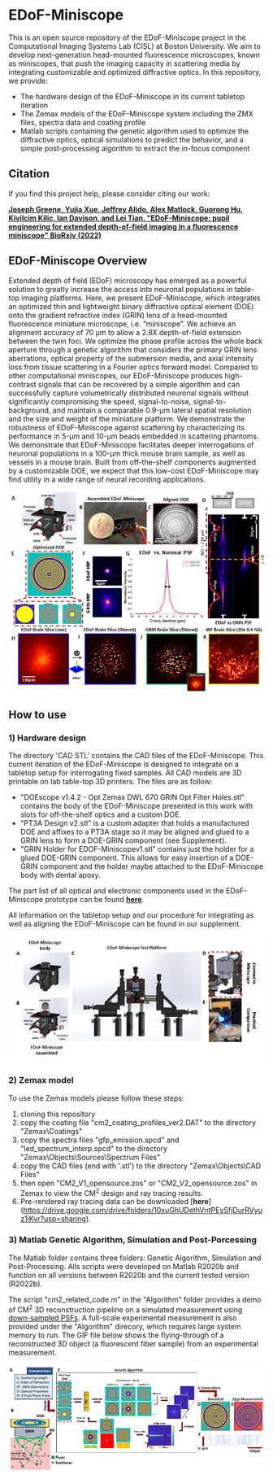 # EDoF-Miniscope

This is an open source repository of the EDoF-Miniscope project in the Computational Imaging Systems Lab (CISL) at Boston University. We aim to develop next-generation head-mounted fluorescence microscopes, known as miniscopes, that push the imaging capacity in scattering media by integrating customizable and optimized diffractive optics. In this repository, we provide: <br /> 
- The hardware design of the EDoF-Miniscope in its current tabletop iteration <br />  
- The Zemax models of the EDoF-Miniscope system including the ZMX files, spectra data and coating profile <br /> 
- Matlab scripts containing the genetic algorithm used to optimize the diffractive optics, optical simulations to predict the behavior, and a simple post-processing algorithm to extract the in-focus component

## Citation

If you find this project help, please consider citing our work:

[**Joseph Greene, Yujia Xue, Jeffrey Alido, Alex Matlock, Guorong Hu, Kivilcim Kilic, Ian Davison, and Lei Tian. "EDoF-Miniscope: pupil engineering for extended depth-of-field imaging in a fluorescence miniscope" BioRxiv (2022)**](https://doi.org/10.1101/2022.08.05.502947)

## EDoF-Miniscope Overview

Extended depth of field (EDoF) microscopy has emerged as a powerful solution to greatly increase the access into neuronal populations in table-top imaging platforms. Here, we present EDoF-Miniscope, which integrates an optimized thin and lightweight binary diffractive optical element (DOE) onto the gradient refractive index (GRIN) lens of a head-mounted fluorescence miniature microscope, i.e. “miniscope”. We achieve an alignment accuracy of 70 μm to allow a 2.8X depth-of-field extension between the twin foci. We optimize the phase profile across the whole back aperture through a genetic algorithm that considers the primary GRIN lens aberrations, optical property of the submersion media, and axial intensity loss from tissue scattering in a Fourier optics forward model. Compared to other computational miniscopes, our EDoF-Miniscope produces high-contrast signals that can be recovered by a simple algorithm and can successfully capture volumetrically distributed neuronal signals without significantly compromising the speed, signal-to-noise, signal-to-background, and maintain a comparable 0.9-μm lateral spatial resolution and the size and weight of the miniature platform. We demonstrate the robustness of EDoF-Miniscope against scattering by characterizing its performance in 5-μm and 10-μm beads embedded in scattering phantoms. We demonstrate that EDoF-Miniscope facilitates deeper interrogations of neuronal populations in a 100-μm thick mouse brain sample, as well as vessels in a mouse brain. Built from off-the-shelf components augmented by a customizable DOE, we expect that this low-cost EDoF-Miniscope may find utility in a wide range of neural recording applications.

<p align="center">
  <img src="/Images/overview.png">
</p>

## How to use
### 1) Hardware design

The directory 'CAD STL' contains the CAD files of the EDoF-Miniscope. This current iteration of the EDoF-Miniscope is designed to integrate on a tabletop setup for interrogating fixed samples. All CAD models are 3D printable on lab table-top 3D printers. The files are as follow:
- "DOEscope v1.4.2 - Opt Zemax DWL 670 GRIN Opt Filter Holes.stl" contains the body of the EDoF-Miniscope presented in this work with slots for off-the-shelf optics and a custom DOE.
- "PT3A Design v2.stl" is a custom adapter that holds a manufactured DOE and affixes to a PT3A stage so it may be aligned and glued to a GRIN lens to form a DOE-GRIN component (see Supplement).
- "GRIN Holder for EDOF-Miniscopev1.stl" contains just the holder for a glued DOE-GRIN component. This allows for easy insertion of a DOE-GRIN component and the holder maybe attached to the EDoF-Miniscope body with dental apoxy.

The part list of all optical and electronic components used in the EDoF-Miniscope prototype can be found [**here**](https://docs.google.com/spreadsheets/d/1PgIITukA03SGAjqEpHsR73N81aqUN8srO4x0Fl3sK8k/edit?usp=sharing).

All information on the tabletop setup and our procedure for integrating as well as aligning the EDoF-Miniscope can be found in our supplement.

<p align="center">
  <img src="/Images/assembly.png">
</p>

### 2) Zemax model

To use the Zemax models please follow these steps:  
1. cloning this repository  
2. copy the coating file "cm2_coating_profiles_ver2.DAT" to the directory "Zemax\Coatings\"  
3. copy the spectra files "gfp_emission.spcd" and "led_spectrum_interp.spcd" to the directory "Zemax\Objects\Sources\Spectrum Files\"  
4. copy the CAD files (end with '.stl') to the directory "Zemax\Objects\CAD Files\"  
5. then open "CM2_V1_opensource.zos" or "CM2_V2_opensource.zos" in Zemax to view the CM<sup>2</sup> design and ray tracing results.  
6. Pre-rendered ray tracing data can be downloaded [**here**]     
    (https://drive.google.com/drive/folders/10xuGhUDethVntPEySfjDurRVyuz1iKvr?usp=sharing).  

### 3) Matlab Genetic Algorithm, Simulation and Post-Porcessing

The Matlab folder contains three folders: Genetic Algorithm, Simulation and Post-Processing. Alls scripts were developed on Matlab R2020b and function on all versions between R2020b and the current tested version (R2022b). 

The script "cm2_related_code.m" in the "Algorithm" folder provides a demo of CM<sup>2</sup> 3D reconstruction pipeline on a simulated measurement using [down-sampled PSFs](https://drive.google.com/drive/folders/10xuGhUDethVntPEySfjDurRVyuz1iKvr?usp=sharing). A full-scale experimental measurement is also provided under the "Algorithm" direcory, which requires large system memory to run. The GIF file below shows the flying-through of a reconstructed 3D object (a fluorescent fiber sample) from an experimental measurement.

<p align="center">
  <img src="/Images/genetic algorithm.png">
</p>

